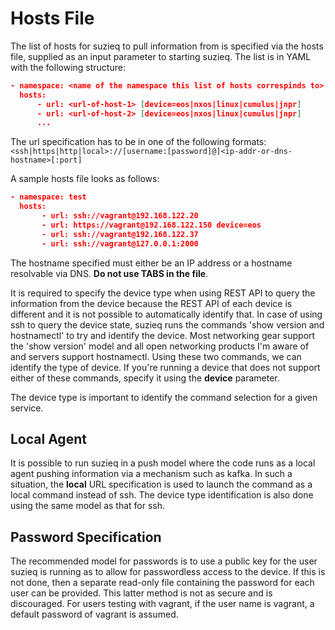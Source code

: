 # Hosts File #

The list of hosts for suzieq to pull information from is specified via the hosts file, supplied as an input parameter to starting suzieq. The list is in YAML with the following structure:

``` json
- namespace: <name of the namespace this list of hosts correspinds to>
  hosts:
	  - url: <url-of-host-1> [device=eos|nxos|linux|cumulus|jnpr]
	  - url: <url-of-host-2> [device=eos|nxos|linux|cumulus|jnpr]
	  ...
```

The url specification has to be in one of the following formats:
``<ssh|https|http|local>://[username:[password]@]<ip-addr-or-dns-hostname>[:port]``

A sample hosts file looks as follows:
``` json
- namespace: test
  hosts:
       - url: ssh://vagrant@192.168.122.20
       - url: https://vagrant@192.168.122.150 device=eos
       - url: ssh://vagrant@192.168.122.37
       - url: ssh://vagrant@127.0.0.1:2000
```
The hostname specified must either be an IP address or a hostname resolvable via DNS.  **Do not use TABS in the file**.

It is required to specify the device type when using REST API to query the information from the device because the REST API of each device is different and it is not possible to automatically identify that. In case of using ssh to query the device state, suzieq runs the commands 'show version and hostnamectl' to try and identify the device. Most networking gear support the 'show version' model and all open networking products I'm aware of and servers support hostnamectl. Using these two commands, we can identify the type of device. If you're running a device that does not support either of these commands, specify it using the **device** parameter.

The device type is important to identify the command selection for a given service.

## Local Agent ##

It is possible to run suzieq in a push model where the code runs as a local agent pushing information via a mechanism such as kafka. In such a situation, the **local** URL specification is used to launch the command as a local command instead of ssh. The device type identification is also done using the same model as that for ssh.

## Password Specification ##

The recommended model for passwords is to use a public key for the user suzieq is running as to allow for passwordless access to the device. If this is not done, then a separate read-only file containing the password for each user can be provided. This latter method is not as secure and is discouraged. For users testing with vagrant, if the user name is vagrant, a default password of vagrant is assumed.
